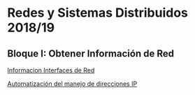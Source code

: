 # Redes y Sistemas Distribuidos 2018/19

## Bloque I: Obtener Información de Red

[Informacion Interfaces de Red](https://github.com/Hidden-Process/Redes/blob/master/Bloque%20I/netUtils.java)

[Automatización del manejo de direcciones IP](https://github.com/Hidden-Process/Redes/blob/master/Bloque%20I/IP_Check.java)
